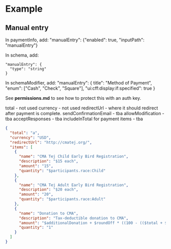 # Example

## Manual entry
In paymentInfo, add:
    "manualEntry": {"enabled": true, "inputPath": "manualEntry"}

In schema, add:
```
"manualEntry": {
  "type": "string"
}
```
In schemaModifier, add:
"manualEntry": {
  title": "Method of Payment",
  "enum": ["Cash", "Check", "Square"],
  "ui:cff:display:if:specified": true
}

See **permissions.md** to see how to protect this with an auth key.


total - not used
currency - not used
redirectUrl - where it should redirect after payment is complete.
sendConfirmationEmail - tba
allowModification - tba
acceptResponses - tba
includeInTotal for payment items - tba
```json
{
  "total": "a",
  "currency": "USD",
  "redirectUrl": "http://cmatej.org/",
  "items": [
    {
      "name": "CMA Tej Child Early Bird Registration",
      "description": "$15 each",
      "amount": "15",
      "quantity": "$participants.race:Child"
    },
    {
      "name": "CMA Tej Adult Early Bird Registration",
      "description": "$20 each",
      "amount": "20",
      "quantity": "$participants.race:Adult"
    },
    {
      "name": "Donation to CMA",
      "description": "Tax-deductible donation to CMA",
      "amount": "$additionalDonation + $roundOff * ((100 - (($total + $additionalDonation) % 100) ) / 100) * 100",
      "quantity": "1"
    }
  ]
}
```